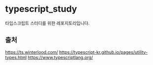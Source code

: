 # typescript_study
타입스크립트 스터디를 위한 레포지토리입니다.

## 출처
  https://ts.winterlood.com/
  https://typescript-kr.github.io/pages/utility-types.html
  https://www.typescriptlang.org/
